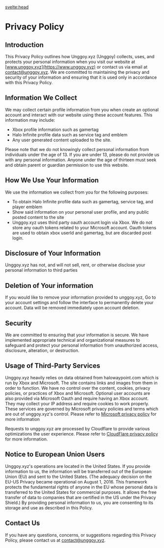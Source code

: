 <svelte:head>

<title>Privacy Policy</title>
</svelte:head>

# Privacy Policy

## Introduction

This Privacy Policy outlines how Unggoy.xyz (Unggoy) collects, uses, and protects your personal information when you visit our website at [www.unggoy.xyz](https://www.unggoy.xyz) or contact us via email at contact@unggoy.xyz. We are committed to maintaining the privacy and security of your information and ensuring that it is used only in accordance with this Privacy Policy.

## Information We Collect

We may collect certain profile information from you when create an optional account and interact with our website using these account features. This information may include:

- Xbox profile information such as gamertag
- Halo Infinite profile data such as service tag and emblem
- Any user generated content uploaded to the site.

Please note that we do not knowingly collect personal information from individuals under the age of 13. If you are under 13, please do not provide us with any personal information. Anyone under the age of thirteen must seek and obtain parent or guardian permission to use this website.

## How We Use Your Information

We use the information we collect from you for the following purposes:

- To obtain Halo Infinite profile data such as gamertag, service tag, and player emblem
- Show said information on your personal user profile, and any public posted content to the site
- Unggoy.xyz uses third party oauth account login via Xbox. We do not store any oauth tokens related to your Microsoft account. Oauth tokens are used to obtain xbox userId and gamertag, but are discarded post login.

## Disclosure of Your Information

Unggoy.xyz has not, and will not sell, rent, or otherwise disclose your personal information to third parties

## Deletion of Your information

If you would like to remove your information provided to unggoy.xyz, Go to your account settings and follow the interface to permanently delete your account. Data will be removed immediately upon account deletion.

## Security

We are committed to ensuring that your information is secure. We have implemented appropriate technical and organizational measures to safeguard and protect your personal information from unauthorized access, disclosure, alteration, or destruction.

## Usage of Third-Party Services

Unggoy.xyz heavily relies on data obtained from halowaypoint.com which is run by Xbox and Microsoft. The site contains links and images from them in order to function. We have no control over the content, cookies, privacy policies, or practices of Xbox and Microsoft.
Optional user accounts are also provided via Microsoft Oauth and require having an Xbox account. They may collect your IP address and require cookies to work properly. These services are governed by Microsoft privacy policies and terms which are out of unggoy.xyz's control. Please refer to [Microsoft privacy policy](https://www.microsoft.com/en-us/privacy/privacystatement) for more information

Requests to unggoy.xyz are processed by Cloudflare to provide various optimizations the user experience. Please refer to [CloudFlare privacy policy](https://www.cloudflare.com/privacypolicy/) for more information.

## Notice to European Union Users

Unggoy.xyz's operations are located in the United States. If you provide information to us, the information will be transferred out of the European Union (EU) and sent to the United States. (The adequacy decision on the EU-US Privacy became operational on August 1, 2016. This framework protects the fundamental rights of anyone in the EU whose personal data is transferred to the United States for commercial purposes. It allows the free transfer of data to companies that are certified in the US under the Privacy Shield.) By providing personal information to us, you are consenting to its storage and use as described in this Policy.

## Contact Us

If you have any questions, concerns, or suggestions regarding this Privacy Policy, please contact us at contact@unggoy.xyz.
